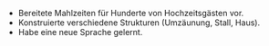 * Bereitete Mahlzeiten für Hunderte von Hochzeitsgästen vor.
* Konstruierte verschiedene Strukturen (Umzäunung, Stall, Haus).
* Habe eine neue Sprache gelernt.